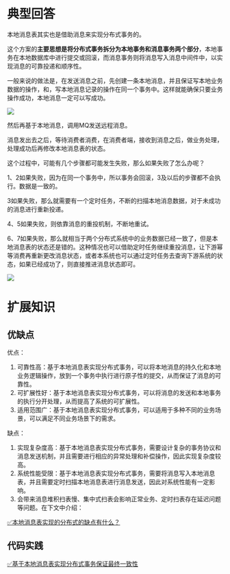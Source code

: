 # 典型回答


本地消息表其实也是借助消息来实现分布式事务的。



这个方案的**主要思想是将分布式事务拆分为本地事务和消息事务两个部分**，本地事务在本地数据库中进行提交或回滚，而消息事务则将消息写入消息中间件中，以实现消息的可靠投递和顺序性。



一般来说的做法是，在发送消息之前，先创建一条本地消息，并且保证写本地业务数据的操作，和，写本地消息记录的操作在同一个事务中。这样就能确保只要业务操作成功，本地消息一定可以写成功。



![](https://cdn.nlark.com/yuque/0/2023/png/5378072/1679213543727-21ced2f1-d04e-4c36-a0f1-fd0b2912e998.png)



然后再基于本地消息，调用MQ发送远程消息。



消息发出去之后，等待消费者消费，在消费者端，接收到消息之后，做业务处理，处理成功后再修改本地消息表的状态。



这个过程中，可能有几个步骤都可能发生失败，那么如果失败了怎么办呢？



1、2如果失败，因为在同一个事务中，所以事务会回滚，3及以后的步骤都不会执行。数据是一致的。



3如果失败，那么就需要有一个定时任务，不断的扫描本地消息数据，对于未成功的消息进行重新投递。



4、5如果失败，则依靠消息的重投机制，不断地重试。



6、7如果失败，那么就相当于两个分布式系统中的业务数据已经一致了，但是本地消息表的状态还是错的。这种情况也可以借助定时任务继续重投消息，让下游幂等消费再重新更改消息状态，或者本系统也可以通过定时任务去查询下游系统的状态，如果已经成功了，则直接推进消息状态即可。



![](https://cdn.nlark.com/yuque/0/2023/png/5378072/1679214074334-3c57700a-30a7-44b2-b1cd-239dc1509da2.png)



# 扩展知识


## 优缺点


优点：

1. 可靠性高：基于本地消息表实现分布式事务，可以将本地消息的持久化和本地业务逻辑操作，放到一个事务中执行进行原子性的提交，从而保证了消息的可靠性。
2. 可扩展性好：基于本地消息表实现分布式事务，可以将消息的发送和本地事务的执行分开处理，从而提高了系统的可扩展性。
3. 适用范围广：基于本地消息表实现分布式事务，可以适用于多种不同的业务场景，可以满足不同业务场景下的需求。

缺点：

1. 实现复杂度高：基于本地消息表实现分布式事务，需要设计复杂的事务协议和消息发送机制，并且需要进行相应的异常处理和补偿操作，因此实现复杂度较高。
2. 系统性能受限：基于本地消息表实现分布式事务，需要将消息写入本地消息表，并且需要定时扫描本地消息表进行消息发送，因此对系统性能有一定影响。
3. 会带来消息堆积扫表慢、集中式扫表会影响正常业务、定时扫表存在延迟问题等问题。在下文中介绍：



[✅本地消息表实现的分布式的缺点有什么？](https://www.yuque.com/hollis666/qyhor6/gamq6s7qf25cn332)



## 代码实践


[✅基于本地消息表实现分布式事务保证最终一致性](https://www.yuque.com/hollis666/qyhor6/hi956hl64rr7cwx1)

